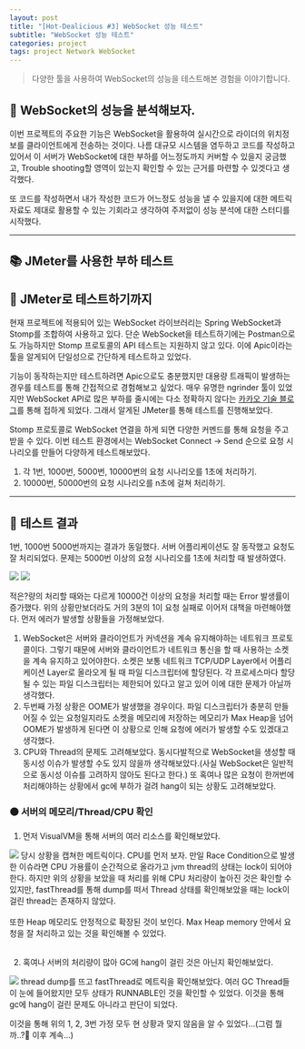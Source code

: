 ```yaml
---
layout: post
title: "[Hot-Dealicious #3] WebSocket 성능 테스트"
subtitle: "WebSocket 성능 테스트"
categories: project
tags: project Network WebSocket
---
```


> 다양한 툴을 사용하여 WebSocket의 성능을 테스트해본 경험을 이야기합니다.

<!--more-->

## 🌱 WebSocket의 성능을 분석해보자.
이번 프로젝트의 주요한 기능은 WebSocket을 활용하여 실시간으로 라이더의 위치정보를 클라이언트에게 전송하는 것이다. 나름 대규모 시스템을 염두하고 코드를 작성하고 
있어서 이 서버가 WebSocket에 대한 부하를 어느정도까지 커버할 수 있을지 궁금했고, Trouble shooting할 영역이 있는지 확인할 수 있는 근거를 마련할 수 있겟다고 생각했다.

또 코드를 작성하면서 내가 작성한 코드가 어느정도 성능을 낼 수 있을지에 대한 메트릭 자료도 제대로 활용할 수 있는 기회라고 생각하여 주저없이 성능 분석에 대한 스터디를 시작했다.

---
## 📚 JMeter를 사용한 부하 테스트
## 🌱 JMeter로 테스트하기까지
현재 프로젝트에 적용되어 있는 WebSocket 라이브러리는 Spring WebSocket과 Stomp를 조합하여 사용하고 있다. 단순 WebSocket을 테스트하기에는 Postman으로도 가능하지만 Stomp 프로토콜의 
API 테스트는 지원하지 않고 있다. 이에 Apic이라는 툴을 알게되어 단일성으로 간단하게 테스트하고 있었다.

기능이 동작하는지만 테스트하려면 Apic으로도 충분했지만 대용량 트래픽이 발생하는 경우를 테스트를 통해 간접적으로 경험해보고 싶었다. 매우 유명한 ngrinder 툴이 있었지만 WebSocket API로 많은 
부하를 줄시에는 다소 정확하지 않다는 [카카오 기술 블로그](https://tech.kakao.com/2020/06/15/websocket-part2/)를 통해 접하게 되었다. 그래서 알게된 JMeter를 통해 테스트를 진행해보았다.

Stomp 프로토콜로 WebSocket 연결을 하게 되면 다양한 커멘드를 통해 요청을 주고 받을 수 있다. 이번 테스트 환경에서는 WebSocket Connect -> Send 순으로 요청 시나리오를 만들어 다양하게 테스트해보았다.

1. 각 1번, 1000번, 5000번, 10000번의 요청 시나리오를 1초에 처리하기.
2. 10000번, 50000번의 요청 시나리오를 n초에 걸쳐 처리하기.

---
## 🌱 테스트 결과
1번, 1000번 5000번까지는 결과가 동일했다. 서버 어플리케이션도 잘 동작했고 요청도 잘 처리되었다. 문제는 5000번 이상의 요청 시나리오를 1초에 처리할 때 발생하였다.

<img src="https://wkblog-images.s3.ap-northeast-2.amazonaws.com/project/hot-dealicious/websocket-jmeter.png">
<img src="https://wkblog-images.s3.ap-northeast-2.amazonaws.com/project/hot-dealicious/websocket-jemter2.png">

적은?량의 처리할 때와는 다르게 10000건 이상의 요청을 처리할 때는 Error 발생률이 증가했다. 위의 상황만보더라도 거의 3분의 1이 요청 실패로 이어저 대책을 마련해야했다.
먼저 에러가 발생할 상황들을 가정해보았다.

1. WebSocket은 서버와 클라이언트가 커넥션을 계속 유지해야하는 네트워크 프로토콜이다. 그렇기 때문에 서버와 클라이언트가 네트워크 통신을 할 때 사용하는 소켓을 계속 유지하고 있어야한다.
소켓은 보통 네트워크 TCP/UDP Layer에서 어플리케이션 Layer로 올라오게 될 때 파일 디스크립터에 할당된다. 각 프로세스마다 할당될 수 있는 파일 디스크립터는 제한되어 있다고 알고 있어 이에 대한 문제가 아닐까 생각했다.
2. 두번째 가정 상황은 OOME가 발생했을 경우이다. 파일 디스크립터가 충분히 만들어질 수 있는 요청일지라도 소켓을 메모리에 저장하는 메모리가 Max Heap을 넘어 OOME가 발생하게 된다면 이 상황으로 인해 요청에 에러가 
발생할 수도 있겠대고 생각했다.
3. CPU와 Thread의 문제도 고려해보았다. 동시다발적으로 WebSocket을 생성할 때 동시성 이슈가 발생할 수도 있지 않을까 생각해보았다.(사실 WebSocket은 일반적으로 동시성 이슈를 고려하지 않아도 된다고 한다.) 또 혹여나 많은 요청이 한꺼번에 처리해야하는 상황에서 gc에 부하가 걸려 hang이 되는 상황도 고려해보았다.

### 🟤 서버의 메모리/Thread/CPU 확인
1. 먼저 VisualVM을 통해 서버의 여러 리소스를 확인해보았다.
<img src="https://wkblog-images.s3.ap-northeast-2.amazonaws.com/project/hot-dealicious/websocket-vm.png" />
당시 상황을 캡쳐한 메트릭이다. CPU를 먼저 보자. 만일 Race Condition으로 발생한 이슈라면 CPU 가용률이 순간적으로 올라가고 jvm thread의 상태는 lock이 되어야 한다. 하지만 위의 상황을 보았을 때 처리를 위해 CPU 처리량이 
높아진 것은 확인할 수 있지만, fastThread를 통해 dump를 떠서 Thread 상태를 확인해보았을 때는 lock이 걸린 thread는 존재하지 않았다.
<br />
<br />
또한 Heap 메모리도 안정적으로 확장된 것이 보인다. Max Heap memory 안에서 요청을 잘 처리하고 있는 것을 확인해볼 수 있었다.
<br />
<br />

2. 혹여나 서버의 처리량이 많아 GC에 hang이 걸린 것은 아닌지 확인해보았다.
<img src="https://wkblog-images.s3.ap-northeast-2.amazonaws.com/project/hot-dealicious/websocket-fastthread.png">
thread dump를 뜨고 fastThread로 메트릭을 확인해보았다. 여러 GC Thread들이 눈에 들어왔지만 모두 상태가 RUNNABLE인 것을 확인할 수 있었다. 이것을 통해 gc에 hang이 걸린 문제도 아니라고 판단이 되었다.

이것을 통해 위의 1, 2, 3번 가정 모두 현 상황과 맞지 않음을 알 수 있었다...(그럼 뭘까..?🤔 이후 계속...)
